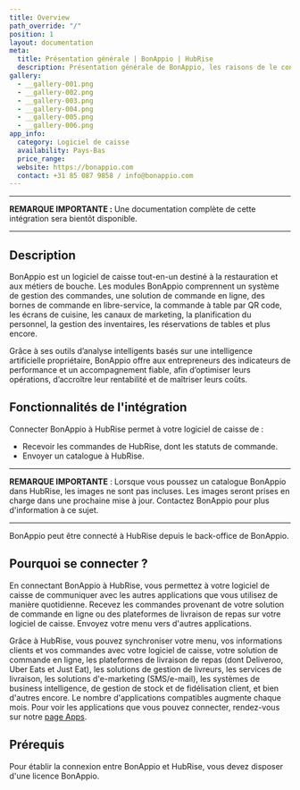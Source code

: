 ```yaml
---
title: Overview
path_override: "/"
position: 1
layout: documentation
meta:
  title: Présentation générale | BonAppio | HubRise
  description: Présentation générale de BonAppio, les raisons de le connecter à HubRise et fonctionnalités de l'intégration avec HubRise. Synchronisez les données entre votre logiciel de caisse et vos autres applications.
gallery:
  - __gallery-001.png
  - __gallery-002.png
  - __gallery-003.png
  - __gallery-004.png
  - __gallery-005.png
  - __gallery-006.png
app_info:
  category: Logiciel de caisse
  availability: Pays-Bas
  price_range:
  website: https://bonappio.com
  contact: +31 85 087 9858 / info@bonappio.com
---
```


---

**REMARQUE IMPORTANTE :** Une documentation complète de cette intégration sera bientôt disponible.

---

## Description

BonAppio est un logiciel de caisse tout-en-un destiné à la restauration et aux métiers de bouche. Les modules BonAppio comprennent un système de gestion des commandes, une solution de commande en ligne, des bornes de commande en libre-service, la commande à table par QR code, les écrans de cuisine, les canaux de marketing, la planification du personnel, la gestion des inventaires, les réservations de tables et plus encore.

Grâce à ses outils d’analyse intelligents basés sur une intelligence artificielle propriétaire, BonAppio offre aux entrepreneurs des indicateurs de performance et un accompagnement fiable, afin d’optimiser leurs opérations, d’accroître leur rentabilité et de maîtriser leurs coûts.

## Fonctionnalités de l'intégration

Connecter BonAppio à HubRise permet à votre logiciel de caisse de :

- Recevoir les commandes de HubRise, dont les statuts de commande.
- Envoyer un catalogue à HubRise.

---

**REMARQUE IMPORTANTE** : Lorsque vous poussez un catalogue BonAppio dans HubRise, les images ne sont pas incluses.
Les images seront prises en charge dans une prochaine mise à jour. Contactez BonAppio pour plus d'information à ce sujet.

---

BonAppio peut être connecté à HubRise depuis le back-office de BonAppio.

## Pourquoi se connecter ?

En connectant BonAppio à HubRise, vous permettez à votre logiciel de caisse de communiquer avec les autres applications que vous utilisez de manière quotidienne. Recevez les commandes provenant de votre solution de commande en ligne ou des plateformes de livraison de repas sur votre logiciel de caisse. Envoyez votre menu vers d'autres applications.

Grâce à HubRise, vous pouvez synchroniser votre menu, vos informations clients et vos commandes avec votre logiciel de caisse, votre solution de commande en ligne, les plateformes de livraison de repas (dont Deliveroo, Uber Eats et Just Eat), les solutions de gestion de livreurs, les services de livraison, les solutions d'e-marketing (SMS/e-mail), les systèmes de business intelligence, de gestion de stock et de fidélisation client, et bien d'autres encore. Le nombre d'applications compatibles augmente chaque mois. Pour voir les applications que vous pouvez connecter, rendez-vous sur notre [page Apps](/apps).

## Prérequis

Pour établir la connexion entre BonAppio et HubRise, vous devez disposer d'une licence BonAppio.
